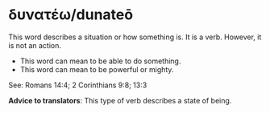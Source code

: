 # δυνατέω/dunateō
This word describes a situation or how something is. It is a verb. However, it is not an action.
* This word can mean to be able to do something.
* This word can mean to be powerful or mighty.

See: Romans 14:4; 2 Corinthians 9:8; 13:3

**Advice to translators**: This type of verb describes a state of being.
